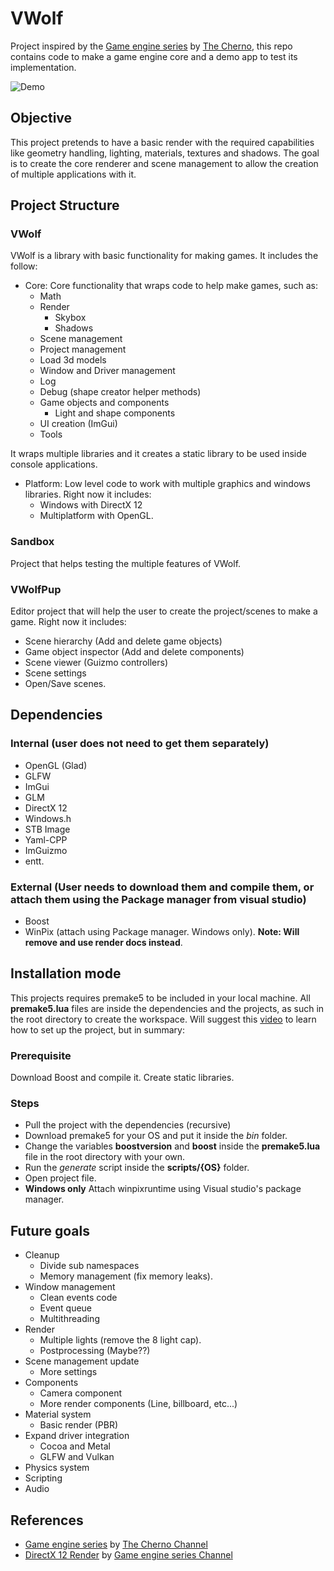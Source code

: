 # VWolf

Project inspired by the [Game engine series](https://www.youtube.com/playlist?list=PLlrATfBNZ98dC-V-N3m0Go4deliWHPFwT) by [The Cherno](https://www.youtube.com/@TheCherno), this repo contains code to make a game engine core and a demo app to test its implementation. 

![Demo](WolfPup_Wolf.gif)

## Objective

This project pretends to have a basic render with the required capabilities like geometry handling, lighting, materials, textures and shadows. The goal is to create the core renderer and scene management to allow the creation of multiple applications with it.

## Project Structure

### VWolf

VWolf is a library with basic functionality for making games. It includes the follow:

- Core: Core functionality that wraps code to help make games, such as:
    - Math
    - Render
		- Skybox		
		- Shadows
    - Scene management
	- Project management
	- Load 3d models
    - Window and Driver management
    - Log 
    - Debug (shape creator helper methods)
    - Game objects and components
        - Light and shape components
    - UI creation (ImGui)
    - Tools

It wraps multiple libraries and it creates a static library to be used inside console applications.

- Platform: Low level code to work with multiple graphics and windows libraries. Right now it includes:
    - Windows with DirectX 12
    - Multiplatform with OpenGL.

### Sandbox

Project that helps testing the multiple features of VWolf.

### VWolfPup

Editor project that will help the user to create the project/scenes to make a game. Right now it includes:

- Scene hierarchy (Add and delete game objects)
- Game object inspector (Add and delete components)
- Scene viewer (Guizmo controllers)
- Scene settings
- Open/Save scenes.

## Dependencies

### Internal (user does not need to get them separately)
- OpenGL (Glad)
- GLFW
- ImGui
- GLM
- DirectX 12
- Windows.h
- STB Image
- Yaml-CPP
- ImGuizmo
- entt.

### External (User needs to download them and compile them, or attach them using the Package manager from visual studio)
- Boost
- WinPix (attach using Package manager. Windows only). **Note: Will remove and use render docs instead**.

## Installation mode

This projects requires premake5 to be included in your local machine. All **premake5.lua** files are inside the dependencies and the projects, as such in the root directory to create the workspace. Will suggest this [video](https://www.youtube.com/watch?v=sULV3aB2qeU&list=PLlrATfBNZ98dC-V-N3m0Go4deliWHPFwT&index=7) to learn how to set up the project, but in summary:

### Prerequisite

Download Boost and compile it. Create static libraries.

### Steps

- Pull the project with the dependencies (recursive)
- Download premake5 for your OS and put it inside the *bin* folder.
- Change the variables **boostversion** and **boost** inside the **premake5.lua** file in the root directory with your own.
- Run the *generate* script inside the **scripts/{OS}** folder.
- Open project file.
- **Windows only** Attach winpixruntime using Visual studio's package manager.

## Future goals

- Cleanup
    - Divide sub namespaces
    - Memory management (fix memory leaks).
- Window management
    - Clean events code
    - Event queue
    - Multithreading
- Render
    - Multiple lights (remove the 8 light cap).
    - Postprocessing (Maybe??)
- Scene management update
    - More settings
- Components
    - Camera component
    - More render components (Line, billboard, etc...)
- Material system
    - Basic render (PBR)
- Expand driver integration
    - Cocoa and Metal
    - GLFW and Vulkan
- Physics system
- Scripting
- Audio

## References

- [Game engine series](https://www.youtube.com/playlist?list=PLlrATfBNZ98dC-V-N3m0Go4deliWHPFwT) by [The Cherno Channel](https://www.youtube.com/@TheCherno)
- [DirectX 12 Render](https://www.youtube.com/playlist?list=PLU2nPsAdxKWQw1qBS9YdFi9hUMazppjV7) by [Game engine series Channel](https://www.youtube.com/@GameEngineSeries)

